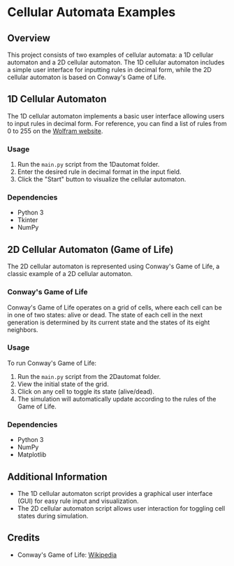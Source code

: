 # Cellular Automata Examples

## Overview
This project consists of two examples of cellular automata: a 1D cellular automaton and a 2D cellular automaton. The 1D cellular automaton includes a simple user interface for inputting rules in decimal form, while the 2D cellular automaton is based on Conway's Game of Life.

## 1D Cellular Automaton
The 1D cellular automaton implements a basic user interface allowing users to input rules in decimal form. For reference, you can find a list of rules from 0 to 255 on the [Wolfram website](https://mathworld.wolfram.com/ElementaryCellularAutomaton.html).

### Usage
1. Run the `main.py` script from the 1Dautomat folder.
2. Enter the desired rule in decimal format in the input field.
3. Click the "Start" button to visualize the cellular automaton.

### Dependencies
- Python 3
- Tkinter
- NumPy

## 2D Cellular Automaton (Game of Life)
The 2D cellular automaton is represented using Conway's Game of Life, a classic example of a 2D cellular automaton.

### Conway's Game of Life
Conway's Game of Life operates on a grid of cells, where each cell can be in one of two states: alive or dead. The state of each cell in the next generation is determined by its current state and the states of its eight neighbors.

### Usage
To run Conway's Game of Life:
1. Run the `main.py` script from the 2Dautomat folder.
2. View the initial state of the grid.
3. Click on any cell to toggle its state (alive/dead).
4. The simulation will automatically update according to the rules of the Game of Life.
   
### Dependencies
- Python 3
- NumPy
- Matplotlib

## Additional Information
- The 1D cellular automaton script provides a graphical user interface (GUI) for easy rule input and visualization.
- The 2D cellular automaton script allows user interaction for toggling cell states during simulation.

## Credits
- Conway's Game of Life: [Wikipedia](https://en.wikipedia.org/wiki/Conway%27s_Game_of_Life)
